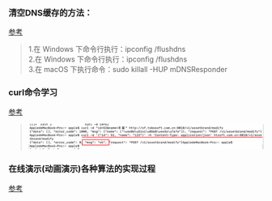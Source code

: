 ### 清空DNS缓存的方法：
[参考](https://laod.cn/hosts/switchhosts.html)  
>1.在 Windows 下命令行执行：ipconfig /flushdns  
>2.在 Windows 下命令行执行：ipconfig /flushdns  
>3.在 macOS 下执行命令：sudo killall -HUP mDNSResponder  

### curl命令学习 
[参考](http://www.ruanyifeng.com/blog/2019/09/curl-reference.html)
> ![blockchain](img/curl-post.png "curl发送post请求")

### 在线演示(动画演示)各种算法的实现过程
[参考](https://www.cs.usfca.edu/~galles/visualization/Algorithms.html)